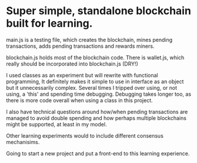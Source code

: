 # Super simple, standalone blockchain built for learning.

main.js is a testing file, which creates the blockchain, mines pending transactions, adds pending transactions and rewards miners.

blockchain.js holds most of the blockchain code. There is wallet.js, which really should be incorporated into blockchain.js (DRY!)

I used classes as an experiment but will rewrite with functional programming, It definitely makes it simple to use in interface as an object but it unnecessarily complex. Several times I tripped over using, or not using, a 'this' and spending time debugging. Debugging takes longer too, as there is more code overall when using a class in this project.

I also have technical questions around how/when pending transactions are managed to avoid double spending and how perhaps multiple blockchains might be supported, at least in my model.

Other learning experiments would to include different consensus mechanisims.

Going to start a new project and put a front-end to this learning experience.
